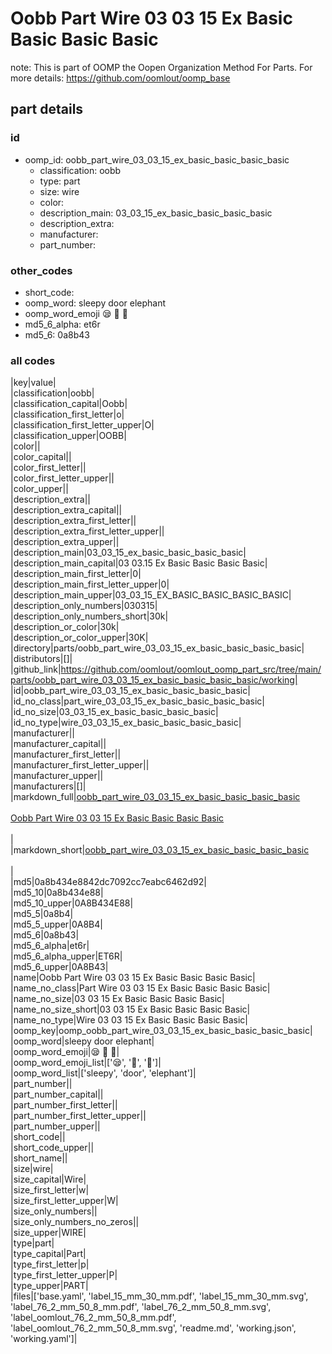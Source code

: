 # Oobb Part Wire 03 03 15 Ex Basic Basic Basic Basic  

note: This is part of OOMP the Oopen Organization Method For Parts. For more details: https://github.com/oomlout/oomp_base

##  part details





### id
* oomp_id: oobb_part_wire_03_03_15_ex_basic_basic_basic_basic
  * classification: oobb
  * type: part
  * size: wire
  * color: 
  * description_main: 03_03_15_ex_basic_basic_basic_basic
  * description_extra: 
  * manufacturer: 
  * part_number: 

### other_codes
* short_code: 
* oomp_word: sleepy door elephant
* oomp_word_emoji :sleepy: :door: :elephant:
* md5_6_alpha: et6r
* md5_6: 0a8b43

### all codes 
|key|value|  
|classification|oobb|  
|classification_capital|Oobb|  
|classification_first_letter|o|  
|classification_first_letter_upper|O|  
|classification_upper|OOBB|  
|color||  
|color_capital||  
|color_first_letter||  
|color_first_letter_upper||  
|color_upper||  
|description_extra||  
|description_extra_capital||  
|description_extra_first_letter||  
|description_extra_first_letter_upper||  
|description_extra_upper||  
|description_main|03_03_15_ex_basic_basic_basic_basic|  
|description_main_capital|03 03.15 Ex Basic Basic Basic Basic|  
|description_main_first_letter|0|  
|description_main_first_letter_upper|0|  
|description_main_upper|03_03_15_EX_BASIC_BASIC_BASIC_BASIC|  
|description_only_numbers|030315|  
|description_only_numbers_short|30k|  
|description_or_color|30k|  
|description_or_color_upper|30K|  
|directory|parts/oobb_part_wire_03_03_15_ex_basic_basic_basic_basic|  
|distributors|[]|  
|github_link|https://github.com/oomlout/oomlout_oomp_part_src/tree/main/parts/oobb_part_wire_03_03_15_ex_basic_basic_basic_basic/working|  
|id|oobb_part_wire_03_03_15_ex_basic_basic_basic_basic|  
|id_no_class|part_wire_03_03_15_ex_basic_basic_basic_basic|  
|id_no_size|03_03_15_ex_basic_basic_basic_basic|  
|id_no_type|wire_03_03_15_ex_basic_basic_basic_basic|  
|manufacturer||  
|manufacturer_capital||  
|manufacturer_first_letter||  
|manufacturer_first_letter_upper||  
|manufacturer_upper||  
|manufacturers|[]|  
|markdown_full|[oobb_part_wire_03_03_15_ex_basic_basic_basic_basic](https://github.com/oomlout/oomlout_oomp_part_src/tree/main/parts/oobb_part_wire_03_03_15_ex_basic_basic_basic_basic/working)<br>[](https://github.com/oomlout/oomlout_oomp_part_src/tree/main/parts/oobb_part_wire_03_03_15_ex_basic_basic_basic_basic/working)<br>[Oobb Part Wire 03 03 15 Ex Basic Basic Basic Basic](https://github.com/oomlout/oomlout_oomp_part_src/tree/main/parts/oobb_part_wire_03_03_15_ex_basic_basic_basic_basic/working)<br><br>|  
|markdown_short|[oobb_part_wire_03_03_15_ex_basic_basic_basic_basic](https://github.com/oomlout/oomlout_oomp_part_src/tree/main/parts/oobb_part_wire_03_03_15_ex_basic_basic_basic_basic/working)<br><br>|  
|md5|0a8b434e8842dc7092cc7eabc6462d92|  
|md5_10|0a8b434e88|  
|md5_10_upper|0A8B434E88|  
|md5_5|0a8b4|  
|md5_5_upper|0A8B4|  
|md5_6|0a8b43|  
|md5_6_alpha|et6r|  
|md5_6_alpha_upper|ET6R|  
|md5_6_upper|0A8B43|  
|name|Oobb Part Wire 03 03 15 Ex Basic Basic Basic Basic|  
|name_no_class|Part Wire 03 03 15 Ex Basic Basic Basic Basic|  
|name_no_size|03 03 15 Ex Basic Basic Basic Basic|  
|name_no_size_short|03 03 15 Ex Basic Basic Basic Basic|  
|name_no_type|Wire 03 03 15 Ex Basic Basic Basic Basic|  
|oomp_key|oomp_oobb_part_wire_03_03_15_ex_basic_basic_basic_basic|  
|oomp_word|sleepy door elephant|  
|oomp_word_emoji|:sleepy: :door: :elephant:|  
|oomp_word_emoji_list|[':sleepy:', ':door:', ':elephant:']|  
|oomp_word_list|['sleepy', 'door', 'elephant']|  
|part_number||  
|part_number_capital||  
|part_number_first_letter||  
|part_number_first_letter_upper||  
|part_number_upper||  
|short_code||  
|short_code_upper||  
|short_name||  
|size|wire|  
|size_capital|Wire|  
|size_first_letter|w|  
|size_first_letter_upper|W|  
|size_only_numbers||  
|size_only_numbers_no_zeros||  
|size_upper|WIRE|  
|type|part|  
|type_capital|Part|  
|type_first_letter|p|  
|type_first_letter_upper|P|  
|type_upper|PART|  
|files|['base.yaml', 'label_15_mm_30_mm.pdf', 'label_15_mm_30_mm.svg', 'label_76_2_mm_50_8_mm.pdf', 'label_76_2_mm_50_8_mm.svg', 'label_oomlout_76_2_mm_50_8_mm.pdf', 'label_oomlout_76_2_mm_50_8_mm.svg', 'readme.md', 'working.json', 'working.yaml']|  
